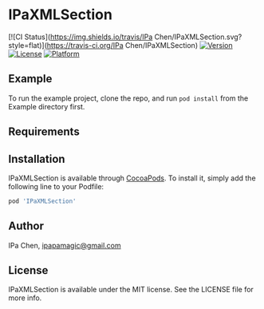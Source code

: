 # IPaXMLSection

[![CI Status](https://img.shields.io/travis/IPa Chen/IPaXMLSection.svg?style=flat)](https://travis-ci.org/IPa Chen/IPaXMLSection)
[![Version](https://img.shields.io/cocoapods/v/IPaXMLSection.svg?style=flat)](https://cocoapods.org/pods/IPaXMLSection)
[![License](https://img.shields.io/cocoapods/l/IPaXMLSection.svg?style=flat)](https://cocoapods.org/pods/IPaXMLSection)
[![Platform](https://img.shields.io/cocoapods/p/IPaXMLSection.svg?style=flat)](https://cocoapods.org/pods/IPaXMLSection)

## Example

To run the example project, clone the repo, and run `pod install` from the Example directory first.

## Requirements

## Installation

IPaXMLSection is available through [CocoaPods](https://cocoapods.org). To install
it, simply add the following line to your Podfile:

```ruby
pod 'IPaXMLSection'
```

## Author

IPa Chen, ipapamagic@gmail.com

## License

IPaXMLSection is available under the MIT license. See the LICENSE file for more info.
